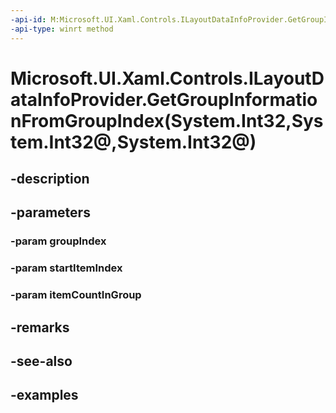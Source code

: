 ```yaml
---
-api-id: M:Microsoft.UI.Xaml.Controls.ILayoutDataInfoProvider.GetGroupInformationFromGroupIndex(System.Int32,System.Int32@,System.Int32@)
-api-type: winrt method
---
```


# Microsoft.UI.Xaml.Controls.ILayoutDataInfoProvider.GetGroupInformationFromGroupIndex(System.Int32,System.Int32@,System.Int32@)

<!--
public void GetGroupInformationFromGroupIndex (int groupIndex, out int startItemIndex, out int itemCountInGroup);
-->


## -description

## -parameters

### -param groupIndex

### -param startItemIndex

### -param itemCountInGroup

## -remarks

## -see-also

## -examples


